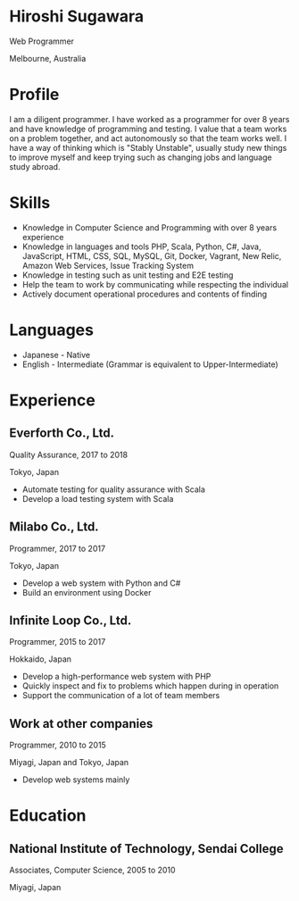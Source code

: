 # Hiroshi Sugawara

Web Programmer

Melbourne, Australia

# Profile

I am a diligent programmer. I have worked as a programmer for over 8 years and have knowledge of programming and testing. I value that a team works on a problem together, and act autonomously so that the team works well. I have a way of ​​thinking which is "Stably Unstable", usually study new things to improve myself and keep trying such as changing jobs and language study abroad.

# Skills

- Knowledge in Computer Science and Programming with over 8 years experience
- Knowledge in languages ​​and tools PHP, Scala, Python, C#, Java, JavaScript, HTML, CSS, SQL, MySQL, Git, Docker, Vagrant, New Relic, Amazon Web Services, Issue Tracking System
- Knowledge in testing such as unit testing and E2E testing
- Help the team to work by communicating while respecting the individual
- Actively document operational procedures and contents of finding

# Languages

- Japanese - Native
- English - Intermediate (Grammar is equivalent to Upper-Intermediate)

# Experience

## Everforth Co., Ltd.

Quality Assurance, 2017 to 2018

Tokyo, Japan

- Automate testing for quality assurance with Scala
- Develop a load testing system with Scala

## Milabo Co., Ltd.

Programmer, 2017 to 2017

Tokyo, Japan

- Develop a web system with Python and C#
- Build an environment using Docker

## Infinite Loop Co., Ltd.

Programmer, 2015 to 2017

Hokkaido, Japan

- Develop a high-performance web system with PHP
- Quickly inspect and fix to problems which happen during in operation
- Support the communication of a lot of team members

## Work at other companies

Programmer, 2010 to 2015

Miyagi, Japan and Tokyo, Japan

- Develop web systems mainly

# Education

## National Institute of Technology, Sendai College

Associates, Computer Science, 2005 to 2010

Miyagi, Japan
